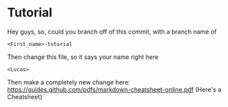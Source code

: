# Tutorial
Hey guys, so, could you branch off of this commit, with a branch name of
```
<First_name>-tutorial
```

Then change this file, so it says your name right here
```
<Lucas>
```

Then make a completely new change here:
https://guides.github.com/pdfs/markdown-cheatsheet-online.pdf
(Here's a Cheatsheet)




